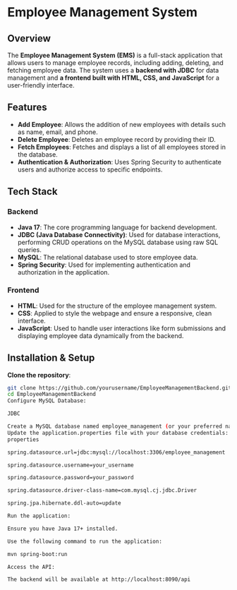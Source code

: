 # Employee Management System

## Overview

The **Employee Management System (EMS)** is a full-stack application that allows users to manage employee records, including adding, deleting, and fetching employee data. The system uses a **backend with JDBC** for data management and **a frontend built with HTML, CSS, and JavaScript** for a user-friendly interface.

## Features

- **Add Employee**: Allows the addition of new employees with details such as name, email, and phone.
- **Delete Employee**: Deletes an employee record by providing their ID.
- **Fetch Employees**: Fetches and displays a list of all employees stored in the database.
- **Authentication & Authorization**: Uses Spring Security to authenticate users and authorize access to specific endpoints.

## Tech Stack

### Backend

- **Java 17**: The core programming language for backend development.
- **JDBC (Java Database Connectivity)**: Used for database interactions, performing CRUD operations on the MySQL database using raw SQL queries.
- **MySQL**: The relational database used to store employee data.
- **Spring Security**: Used for implementing authentication and authorization in the application.

### Frontend

- **HTML**: Used for the structure of the employee management system.
- **CSS**: Applied to style the webpage and ensure a responsive, clean interface.
- **JavaScript**: Used to handle user interactions like form submissions and displaying employee data dynamically from the backend.

## Installation & Setup

 **Clone the repository**:
   ```bash
   git clone https://github.com/yourusername/EmployeeManagementBackend.git
   cd EmployeeManagementBackend
Configure MySQL Database:

JDBC

Create a MySQL database named employee_management (or your preferred name)
Update the application.properties file with your database credentials:
properties

spring.datasource.url=jdbc:mysql://localhost:3306/employee_management

spring.datasource.username=your_username

spring.datasource.password=your_password

spring.datasource.driver-class-name=com.mysql.cj.jdbc.Driver

spring.jpa.hibernate.ddl-auto=update

Run the application:

Ensure you have Java 17+ installed.

Use the following command to run the application:

mvn spring-boot:run

Access the API:

The backend will be available at http://localhost:8090/api
